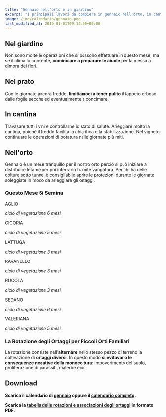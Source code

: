 ```yaml
---
title: "Gennaio nell'orto e in giardino"
excerpt: "I principali lavori da compiere in gennaio nell'orto, in cantina, nel frutteto e in giardino per ottenere anche questo mese dei risultati soddisfacenti."
image: /img/calendario/gennaio.png
last_modified_at: 2019-01-01T09:14:00+00:00
---
```

## Nel giardino
Non sono molte le operazioni che si possono
effettuare in questo mese, ma se il clima lo consente,
**cominciare a preparare le aiuole** per la messa a dimora dei fiori.

## Nel prato
Con le giornate ancora fredde, **limitiamoci a tener pulito** il tappeto erboso
dalle foglie secche ed eventualmente a concimare.

## In cantina
Travasare tutti i vini e controllarne lo stato di salute.
Arieggiare molto la cantina, poiché il freddo facilita la chiarifica e
la stabilizzazione.
Nel vigneto continuare le operazioni di potatura nelle giornate più miti.

## Nell'orto
Gennaio è un mese tranquillo per il nostro orto perciò
si può iniziare a distribuire letame per poi interrarlo tramite vangatura.
Per chi ha delle colture sotto tunnel è consigliabile aprire le protezioni
durante le giornate soleggiate in modo da arieggiare gli ortaggi.

### Questo Mese Si Semina
AGLIO

*ciclo di vegetazione 6 mesi*

CICORIA

*ciclo di vegetazione 5 mesi*

LATTUGA

*ciclo di vegetazione 3 mesi*

RAVANELLO

*ciclo di vegetazione 3 mesi*

RUCOLA

*ciclo di vegetazione 3 mesi*

SEDANO

*ciclo di vegetazione 6 mesi*

VALERIANA

*ciclo di vegetazione 5 mesi*

### La Rotazione degli Ortaggi per Piccoli Orti Familiari
La rotazione consiste nell’**alternare** nello stesso pezzo di terreno la coltivazione di **ortaggi diversi**. In questo modo **si evitavano le conseguenze negative della monocoltura**: impoverimento del suolo, proliferazione di parassiti, malerbe ecc.

## Download
**Scarica il calendario di [gennaio](/download/calendari/2019/pg_0001.pdf "download pdf calendario e lunario di gennaio 2019") oppure il [calendario completo](/calendario-di-giardinaggio/ "calendario di giardinaggio").**

**Scarica la [tabella delle rotazioni e associazioni degli ortaggi](/download/la-rotazione-degli-ortaggi-per-piccoli-orti-familiari.pdf "La Rotazione degli Ortaggi per Piccoli Orti Familiari") in formato PDF.**
